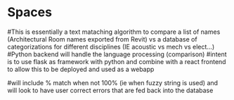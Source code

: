 # Spaces

#This is essentially a text mataching algorithm to compare a list of names (Architectural Room names exported from Revit) vs a database of categorizations for different disciplines (IE acoustic vs mech vs elect...)
#Python backend will handle the language processing (comparison) 
#intent is to use flask as framework with python and combine with a react frontend to allow this to be deployed and used as a webapp

#will include % match when not 100% (ie when fuzzy string is used) and will look to have user correct errors that are fed back into the database
